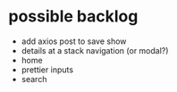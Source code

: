 # possible backlog

- add axios post to save show
- details at a stack navigation (or modal?)
- home
- prettier inputs
- search
